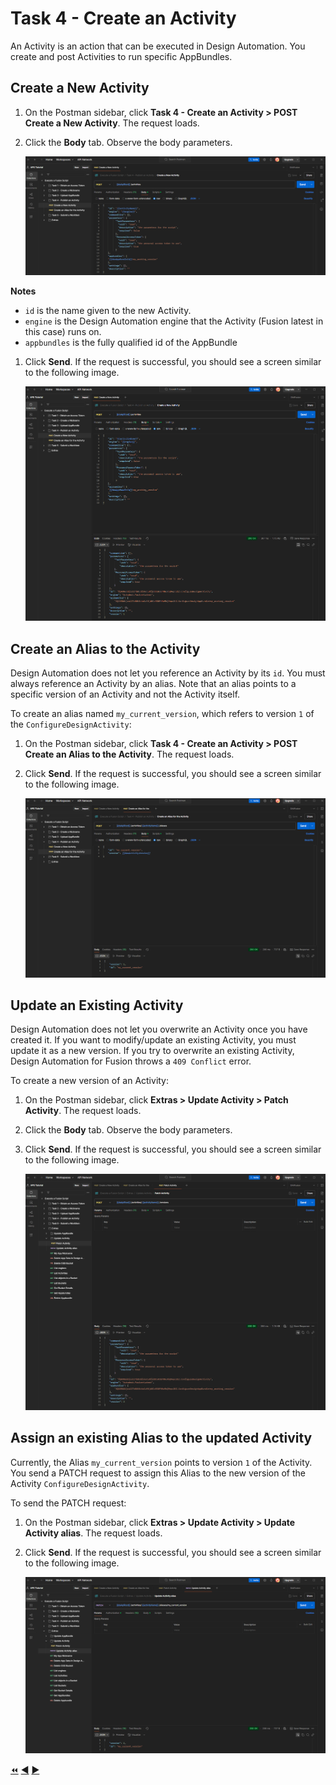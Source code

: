 # Task 4 - Create an Activity

An Activity is an action that can be executed in Design Automation. You create and post Activities to run specific AppBundles.

## Create a New Activity

1. On the Postman sidebar, click **Task 4 - Create an Activity > POST Create a New Activity**. The request loads.

2. Click the **Body** tab. Observe the body parameters.

    ![Body tab of Create Activity](../images/task4-create_activity.png "Body tab of Create Activity")

**Notes**

- `id` is the name given to the new Activity.
- `engine` is the Design Automation engine that the Activity (Fusion latest in this case) runs on.
- `appbundles` is the fully qualified id of the AppBundle

1. Click **Send**. If the request is successful, you should see a screen similar to the following image.

    ![Successful creation of an Activity](../images/task4-activity_create_success.png "Successful creation of an Activity")

## Create an Alias to the Activity

Design Automation does not let you reference an Activity by its `id`. You must always reference an Activity by an alias.  Note that an alias points to a specific version of an Activity and not the Activity itself.

To create an alias named `my_current_version`, which refers to version `1` of the `ConfigureDesignActivity`:

1. On the Postman sidebar, click **Task 4 - Create an Activity > POST Create an Alias to the Activity**. The request loads.

2. Click **Send**. If the request is successful, you should see a screen similar to the following image.

    ![Successful creation of Alias](../images/task4-activity_alias_create_success.png "Successful creation of Alias")

## Update an Existing Activity

Design Automation does not let you overwrite an Activity once you have created it. If you want to modify/update an existing Activity,
you must update it as a new version. If you try to overwrite an existing Activity, Design Automation for Fusion throws a `409 Conflict` error.

To create a new version of an Activity:

1. On the Postman sidebar, click **Extras > Update Activity > Patch Activity**. The request loads.

2. Click the **Body** tab. Observe the body parameters.

3. Click **Send**. If the request is successful, you should see a screen similar to the following image.

    ![Successful update of an existing activity](../images/task4-sucessful_update_of_activity.png "Successful update of an existing activity")

## Assign an existing Alias to the updated Activity

Currently, the Alias `my_current_version` points to version `1` of the Activity. You send a PATCH request to assign this Alias to the new version of the Activity `ConfigureDesignActivity`.

To send the PATCH request:

1. On the Postman sidebar, click **Extras > Update Activity > Update Activity alias**. The request loads.

2. Click **Send**. If the request is successful, you should see a screen similar to the following image.

    ![Successful update of Alias](../images/task4-sucessful_update_of_alias.png "Successful update of Alias")

[:rewind:](../readme.md "readme.md") [:arrow_backward:](task-3.md "Previous task") [:arrow_forward:](task-5.md "Next task")
